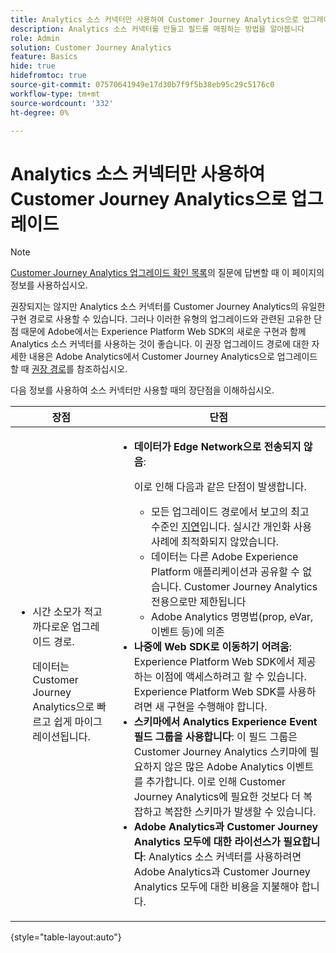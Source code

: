 ```yaml
---
title: Analytics 소스 커넥터만 사용하여 Customer Journey Analytics으로 업그레이드
description: Analytics 소스 커넥터를 만들고 필드를 매핑하는 방법을 알아봅니다
role: Admin
solution: Customer Journey Analytics
feature: Basics
hide: true
hidefromtoc: true
source-git-commit: 07570641949e17d30b7f9f5b38eb95c29c5176c0
workflow-type: tm+mt
source-wordcount: '332'
ht-degree: 0%

---
```


# Analytics 소스 커넥터만 사용하여 Customer Journey Analytics으로 업그레이드

>[!NOTE]
> 
>[Customer Journey Analytics 업그레이드 확인 목록](https://gigazelle.github.io/cja-ttv/)의 질문에 답변할 때 이 페이지의 정보를 사용하십시오.

권장되지는 않지만 Analytics 소스 커넥터를 Customer Journey Analytics의 유일한 구현 경로로 사용할 수 있습니다. 그러나 이러한 유형의 업그레이드와 관련된 고유한 단점 때문에 Adobe에서는 Experience Platform Web SDK의 새로운 구현과 함께 Analytics 소스 커넥터를 사용하는 것이 좋습니다. 이 권장 업그레이드 경로에 대한 자세한 내용은 Adobe Analytics에서 Customer Journey Analytics으로 업그레이드할 때 [권장 경로](/help/getting-started/cja-upgrade/cja-upgrade-recommendations.md)를 참조하십시오.

다음 정보를 사용하여 소스 커넥터만 사용할 때의 장단점을 이해하십시오.

| 장점 | 단점 |
|----------|---------|
| <ul><li>시간 소모가 적고 까다로운 업그레이드 경로. <p>데이터는 Customer Journey Analytics으로 빠르고 쉽게 마이그레이션됩니다.</p></li></ul> | <ul><li>**데이터가 Edge Network으로 전송되지 않음**: <p>이로 인해 다음과 같은 단점이 발생합니다.</p><ul><li>모든 업그레이드 경로에서 보고의 최고 수준인 [지연](/help/technotes/guardrails.md#latencies)입니다. 실시간 개인화 사용 사례에 최적화되지 않았습니다.</li><li>데이터는 다른 Adobe Experience Platform 애플리케이션과 공유할 수 없습니다. Customer Journey Analytics 전용으로만 제한됩니다</li><li>Adobe Analytics 명명법(prop, eVar, 이벤트 등)에 의존</li></ul><li>**나중에 Web SDK로 이동하기 어려움**: Experience Platform Web SDK에서 제공하는 이점에 액세스하려고 할 수 있습니다. Experience Platform Web SDK를 사용하려면 새 구현을 수행해야 합니다.</li><li>**스키마에서 Analytics Experience Event 필드 그룹을 사용합니다**: 이 필드 그룹은 Customer Journey Analytics 스키마에 필요하지 않은 많은 Adobe Analytics 이벤트를 추가합니다.  이로 인해 Customer Journey Analytics에 필요한 것보다 더 복잡하고 복잡한 스키마가 발생할 수 있습니다.</li><li>**Adobe Analytics과 Customer Journey Analytics 모두에 대한 라이선스가 필요합니다**: Analytics 소스 커넥터를 사용하려면 Adobe Analytics과 Customer Journey Analytics 모두에 대한 비용을 지불해야 합니다.</li></ul> |

{style="table-layout:auto"}

